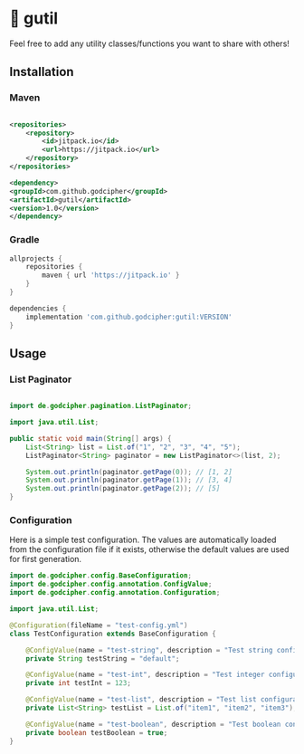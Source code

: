 # 🔧 gutil

Feel free to add any utility classes/functions you want to share with others!

## Installation

### Maven

```xml

<repositories>
    <repository>
        <id>jitpack.io</id>
        <url>https://jitpack.io</url>
    </repository>
</repositories>

<dependency>
<groupId>com.github.godcipher</groupId>
<artifactId>gutil</artifactId>
<version>1.0</version>
</dependency>
```

### Gradle

```groovy
allprojects {
    repositories {
        maven { url 'https://jitpack.io' }
    }
}

dependencies {
    implementation 'com.github.godcipher:gutil:VERSION'
}
```

## Usage

### List Paginator

```java

import de.godcipher.pagination.ListPaginator;

import java.util.List;

public static void main(String[] args) {
    List<String> list = List.of("1", "2", "3", "4", "5");
    ListPaginator<String> paginator = new ListPaginator<>(list, 2);

    System.out.println(paginator.getPage(0)); // [1, 2]
    System.out.println(paginator.getPage(1)); // [3, 4]
    System.out.println(paginator.getPage(2)); // [5]
}
```

### Configuration

Here is a simple test configuration. The values are automatically loaded from the configuration file if it exists,
otherwise the default values are used for first generation.

```java
import de.godcipher.config.BaseConfiguration;
import de.godcipher.config.annotation.ConfigValue;
import de.godcipher.config.annotation.Configuration;

import java.util.List;

@Configuration(fileName = "test-config.yml")
class TestConfiguration extends BaseConfiguration {

    @ConfigValue(name = "test-string", description = "Test string configuration")
    private String testString = "default";

    @ConfigValue(name = "test-int", description = "Test integer configuration")
    private int testInt = 123;

    @ConfigValue(name = "test-list", description = "Test list configuration")
    private List<String> testList = List.of("item1", "item2", "item3");

    @ConfigValue(name = "test-boolean", description = "Test boolean configuration")
    private boolean testBoolean = true;
}
```
